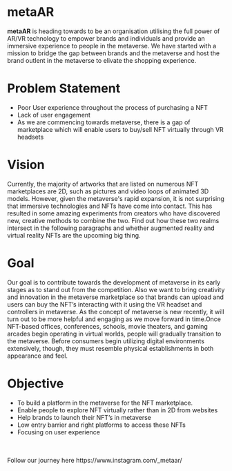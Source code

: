 # metaAR
<b>metaAR</b> is heading towards to be an organisation utilising the full power of AR/VR technology to empower brands and individuals and provide an immersive experience to people in the metaverse. We have started with a mission to bridge the gap between brands and the metaverse and host the brand outlent in the metaverse to elivate the shopping experience. 

<h1>Problem Statement</h1>

<ul>
 <li>Poor User experience throughout the process of purchasing a NFT </l1>
 <li>Lack of user engagement  </l1>
 <li>As we are commencing towards metaverse, there is a gap of marketplace which will enable users to buy/sell NFT virtually through VR headsets </l1>
</ul>

<h1>Vision</h1>

Currently, the majority of artworks that are listed on numerous NFT marketplaces are 2D, such as pictures and video loops of animated 3D models. However, given the metaverse's rapid expansion, it is not surprising that immersive technologies and NFTs have come into contact. This has resulted in some amazing experiments from creators who have discovered new, creative methods to combine the two. Find out how these two realms intersect in the following paragraphs and whether augmented reality and virtual reality NFTs are the upcoming big thing.

<h1>Goal</h1>

Our goal is to contribute towards the development of metaverse in its early stages as to stand out from the competition. Also we want to bring creativity and innovation in the metaverse marketplace so that brands can upload and users can buy the NFT’s interacting with it using the VR headset  and controllers in metaverse. As the concept of metaverse is new recently, it will turn out to be more helpful and engaging as we move forward in time.Once NFT-based offices, conferences, schools, movie theaters, and gaming arcades begin operating in virtual worlds, people will gradually transition to the metaverse. Before consumers begin utilizing digital environments extensively, though, they must resemble physical establishments in both appearance and feel.

<h1>Objective </h1>
<ul>
<li>To build a platform in the metaverse for the NFT marketplace. </li>
<li>Enable people to explore NFT virtually rather than in 2D from websites</li>
<li>Help brands to launch their NFT’s in metaverse</li>
<li>Low entry barrier and right platforms to access these NFTs</li>
<li>Focusing on user experience</l1>
 </ul>
 
 </br>
 </br>
 Follow our journey here <href> https://www.instagram.com/_metaar/ </href>
